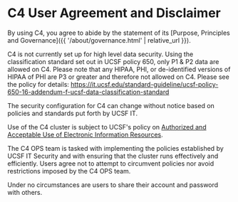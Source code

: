 <!-- Needs review -->

# C4 User Agreement and Disclaimer

By using C4, you agree to abide by the statement of its [Purpose, Principles and Governance]({{ '/about/governance.html' | relative_url }}).

C4 is not currently set up for high level data security. Using the classification standard set out in UCSF policy 650, only P1 & P2 data are allowed on C4. Please note that any HIPAA, PHI, or de-identified versions of HIPAA of PHI are P3 or greater and therefore not allowed on C4.
Please see the policy for details: <https://it.ucsf.edu/standard-guideline/ucsf-policy-650-16-addendum-f-ucsf-data-classification-standard>

The security configuration for C4 can change without notice based on policies and standards put forth by UCSF IT. 

Use of the C4 cluster is subject to UCSF's policy on [Authorized and Acceptable Use of Electronic Information Resources](https://policies.ucsf.edu/policy/650-18).


The C4 OPS team is tasked with implementing the policies established by UCSF IT Security and with ensuring that the cluster runs effectively and efficiently. Users agree not to attempt to circumvent policies nor avoid restrictions imposed by the C4 OPS team.  

Under no circumstances are users to share their account and password with others.


